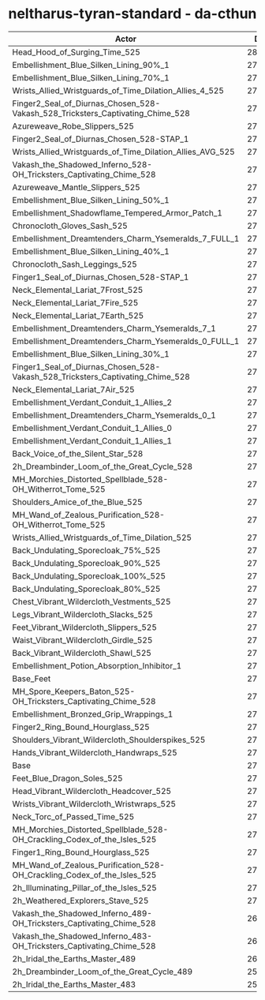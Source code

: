# neltharus-tyran-standard - da-cthun
| Actor | DPS | Increase |
|---|:---:|:---:|
|Head_Hood_of_Surging_Time_525|281647|3.53%|
|Embellishment_Blue_Silken_Lining_90%_1|277598|2.04%|
|Embellishment_Blue_Silken_Lining_70%_1|276314|1.57%|
|Wrists_Allied_Wristguards_of_Time_Dilation_Allies_4_525|276307|1.56%|
|Finger2_Seal_of_Diurnas_Chosen_528-Vakash_528_Tricksters_Captivating_Chime_528|275983|1.44%|
|Azureweave_Robe_Slippers_525|275955|1.43%|
|Finger2_Seal_of_Diurnas_Chosen_528-STAP_1|275553|1.29%|
|Wrists_Allied_Wristguards_of_Time_Dilation_Allies_AVG_525|275505|1.27%|
|Vakash_the_Shadowed_Inferno_528-OH_Tricksters_Captivating_Chime_528|275397|1.23%|
|Azureweave_Mantle_Slippers_525|275304|1.20%|
|Embellishment_Blue_Silken_Lining_50%_1|275136|1.13%|
|Embellishment_Shadowflame_Tempered_Armor_Patch_1|275057|1.10%|
|Chronocloth_Gloves_Sash_525|274922|1.05%|
|Embellishment_Dreamtenders_Charm_Ysemeralds_7_FULL_1|274558|0.92%|
|Embellishment_Blue_Silken_Lining_40%_1|274513|0.90%|
|Chronocloth_Sash_Leggings_525|274492|0.90%|
|Finger1_Seal_of_Diurnas_Chosen_528-STAP_1|274367|0.85%|
|Neck_Elemental_Lariat_7Frost_525|274294|0.82%|
|Neck_Elemental_Lariat_7Fire_525|274236|0.80%|
|Neck_Elemental_Lariat_7Earth_525|274017|0.72%|
|Embellishment_Dreamtenders_Charm_Ysemeralds_7_1|273965|0.70%|
|Embellishment_Dreamtenders_Charm_Ysemeralds_0_FULL_1|273952|0.70%|
|Embellishment_Blue_Silken_Lining_30%_1|273911|0.68%|
|Finger1_Seal_of_Diurnas_Chosen_528-Vakash_528_Tricksters_Captivating_Chime_528|273680|0.60%|
|Neck_Elemental_Lariat_7Air_525|273634|0.58%|
|Embellishment_Verdant_Conduit_1_Allies_2|273384|0.49%|
|Embellishment_Dreamtenders_Charm_Ysemeralds_0_1|273370|0.48%|
|Embellishment_Verdant_Conduit_1_Allies_0|273284|0.45%|
|Embellishment_Verdant_Conduit_1_Allies_1|273263|0.45%|
|Back_Voice_of_the_Silent_Star_528|273262|0.44%|
|2h_Dreambinder_Loom_of_the_Great_Cycle_528|273222|0.43%|
|MH_Morchies_Distorted_Spellblade_528-OH_Witherrot_Tome_525|273164|0.41%|
|Shoulders_Amice_of_the_Blue_525|273126|0.39%|
|MH_Wand_of_Zealous_Purification_528-OH_Witherrot_Tome_525|272935|0.32%|
|Wrists_Allied_Wristguards_of_Time_Dilation_525|272881|0.30%|
|Back_Undulating_Sporecloak_75%_525|272814|0.28%|
|Back_Undulating_Sporecloak_90%_525|272802|0.28%|
|Back_Undulating_Sporecloak_100%_525|272791|0.27%|
|Back_Undulating_Sporecloak_80%_525|272732|0.25%|
|Chest_Vibrant_Wildercloth_Vestments_525|272724|0.25%|
|Legs_Vibrant_Wildercloth_Slacks_525|272704|0.24%|
|Feet_Vibrant_Wildercloth_Slippers_525|272438|0.14%|
|Waist_Vibrant_Wildercloth_Girdle_525|272337|0.10%|
|Back_Vibrant_Wildercloth_Shawl_525|272336|0.10%|
|Embellishment_Potion_Absorption_Inhibitor_1|272328|0.10%|
|Base_Feet|272323|0.10%|
|MH_Spore_Keepers_Baton_525-OH_Tricksters_Captivating_Chime_528|272271|0.08%|
|Embellishment_Bronzed_Grip_Wrappings_1|272263|0.08%|
|Finger2_Ring_Bound_Hourglass_525|272140|0.03%|
|Shoulders_Vibrant_Wildercloth_Shoulderspikes_525|272110|0.02%|
|Hands_Vibrant_Wildercloth_Handwraps_525|272072|0.01%|
|Base|272052|0.00%|
|Feet_Blue_Dragon_Soles_525|272031|-0.01%|
|Head_Vibrant_Wildercloth_Headcover_525|271936|-0.04%|
|Wrists_Vibrant_Wildercloth_Wristwraps_525|271915|-0.05%|
|Neck_Torc_of_Passed_Time_525|271854|-0.07%|
|MH_Morchies_Distorted_Spellblade_528-OH_Crackling_Codex_of_the_Isles_525|271582|-0.17%|
|Finger1_Ring_Bound_Hourglass_525|271423|-0.23%|
|MH_Wand_of_Zealous_Purification_528-OH_Crackling_Codex_of_the_Isles_525|271366|-0.25%|
|2h_Illuminating_Pillar_of_the_Isles_525|270678|-0.51%|
|2h_Weathered_Explorers_Stave_525|270102|-0.72%|
|Vakash_the_Shadowed_Inferno_489-OH_Tricksters_Captivating_Chime_528|265465|-2.42%|
|Vakash_the_Shadowed_Inferno_483-OH_Tricksters_Captivating_Chime_528|264071|-2.93%|
|2h_Iridal_the_Earths_Master_489|260086|-4.40%|
|2h_Dreambinder_Loom_of_the_Great_Cycle_489|259245|-4.71%|
|2h_Iridal_the_Earths_Master_483|258120|-5.12%|
